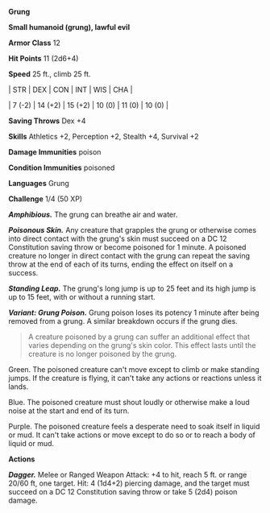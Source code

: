 **Grung**

**Small humanoid (grung), lawful evil**

**Armor Class** 12

**Hit Points** 11 (2d6+4)

**Speed** 25 ft., climb 25 ft.

|   STR   |   DEX   |   CON   |   INT   |   WIS   |   CHA   |
  
| 7 (-2) | 14 (+2) | 15 (+2) | 10 (0) | 11 (0) | 10 (0) |

**Saving Throws** Dex +4

**Skills** Athletics +2, Perception +2, Stealth +4, Survival +2

**Damage Immunities** poison

**Condition Immunities** poisoned

**Languages** Grung

**Challenge** 1/4 (50 XP)

***Amphibious.*** The grung can breathe air and water.

***Poisonous Skin.*** Any creature that grapples the grung or otherwise comes into direct contact with the grung's skin must succeed on a DC 12 Constitution saving throw or become poisoned for 1 minute. A poisoned creature no longer in direct contact with the grung can repeat the saving throw at the end of each of its turns, ending the effect on itself on a success.

***Standing Leap.*** The grung's long jump is up to 25 feet and its high jump is up to 15 feet, with or without a running start.

***Variant: Grung Poison.*** Grung poison loses its potency 1 minute after being removed from a grung. A similar breakdown occurs if the grung dies.

>A creature poisoned by a grung can suffer an additional effect that varies depending on the grung's skin color. This effect lasts until the creature is no longer poisoned by the grung.

Green. The poisoned creature can't move except to climb or make standing jumps. If the creature is flying, it can't take any actions or reactions unless it lands.

Blue. The poisoned creature must shout loudly or otherwise make a loud noise at the start and end of its turn.

Purple. The poisoned creature feels a desperate need to soak itself in liquid or mud. It can't take actions or move except to do so or to reach a body of liquid or mud.

**Actions**

***Dagger.*** Melee or Ranged Weapon Attack: +4 to hit, reach 5 ft. or range 20/60 ft, one target. Hit: 4 (1d4+2) piercing damage, and the target must succeed on a DC 12 Constitution saving throw or take 5 (2d4) poison damage.

